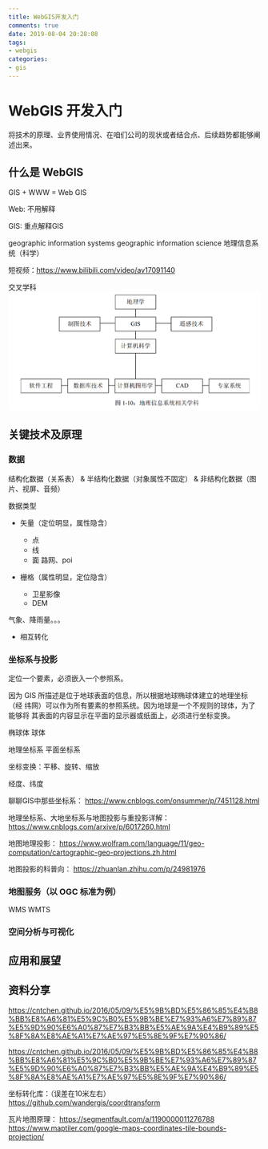 ```yaml
---
title: WebGIS开发入门
comments: true
date: 2019-08-04 20:28:08
tags:
- webgis
categories:
- gis
---
```


# WebGIS 开发入门

将技术的原理、业界使用情况、在咱们公司的现状或者结合点、后续趋势都能够阐述出来。

## 什么是 WebGIS

GIS + WWW = Web GIS

Web: 不用解释

GIS: 重点解释GIS

geographic information systems 
geographic information science
地理信息系统（科学）

短视频：https://www.bilibili.com/video/av17091140

交叉学科
![](./WebGIS开发入门/gis相关学科.png)


## 关键技术及原理

### 数据

结构化数据（关系表） & 半结构化数据（对象属性不固定） & 非结构化数据（图片、视屏、音频）

数据类型

- 矢量（定位明显，属性隐含）
  * 点
  * 线
  * 面
路网、poi

- 栅格（属性明显，定位隐含）
  * 卫星影像
  * DEM

气象、降雨量。。。
- 相互转化

### 坐标系与投影

定位一个要素，必须嵌入一个参照系。

因为 GIS 所描述是位于地球表面的信息，所以根据地球椭球体建立的地理坐标（经
纬网）可以作为所有要素的参照系统。因为地球是一个不规则的球体，为了能够将
其表面的内容显示在平面的显示器或纸面上，必须进行坐标变换。

椭球体
球体

地理坐标系
平面坐标系

坐标变换：平移、旋转、缩放

经度、纬度

聊聊GIS中那些坐标系：
https://www.cnblogs.com/onsummer/p/7451128.html

地理坐标系、大地坐标系与地图投影与重投影详解：
https://www.cnblogs.com/arxive/p/6017260.html

地图地理投影：
https://www.wolfram.com/language/11/geo-computation/cartographic-geo-projections.zh.html

地图投影的科普向：
https://zhuanlan.zhihu.com/p/24981976


### 地图服务（以 OGC 标准为例）

WMS
WMTS

### 空间分析与可视化


## 应用和展望

## 资料分享

https://cntchen.github.io/2016/05/09/%E5%9B%BD%E5%86%85%E4%B8%BB%E8%A6%81%E5%9C%B0%E5%9B%BE%E7%93%A6%E7%89%87%E5%9D%90%E6%A0%87%E7%B3%BB%E5%AE%9A%E4%B9%89%E5%8F%8A%E8%AE%A1%E7%AE%97%E5%8E%9F%E7%90%86/


https://cntchen.github.io/2016/05/09/%E5%9B%BD%E5%86%85%E4%B8%BB%E8%A6%81%E5%9C%B0%E5%9B%BE%E7%93%A6%E7%89%87%E5%9D%90%E6%A0%87%E7%B3%BB%E5%AE%9A%E4%B9%89%E5%8F%8A%E8%AE%A1%E7%AE%97%E5%8E%9F%E7%90%86/

坐标转化库：（误差在10米左右）
https://github.com/wandergis/coordtransform

瓦片地图原理：
https://segmentfault.com/a/1190000011276788
https://www.maptiler.com/google-maps-coordinates-tile-bounds-projection/


